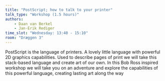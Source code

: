 ```yaml
---
title: "PostScript; how to talk to your printer"
talk_type: "Workshop (1.5 hours)"
authors:
    - Daan van Berkel
    - Jan-Erik Rediger
time_slot: "Wednesday: 13:40 - 15:10"
room: "Dræggen 3"
---
```

PostScript is the language of printers. A lovely little language with powerful 2D graphics capabilities. Used to describe pages of print we will take this stack-based language and create art of our own.
In this Bob Ross inspired workshop we will take you on an adventure and explore the capabilities of this powerful language, creating lasting art along the way
